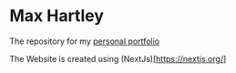 # Max Hartley

The repository for my [personal portfolio](https://maxhartley.com/)

The Website is created using (NextJs)[https://nextjs.org/]

